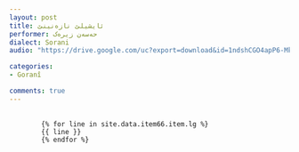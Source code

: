 ```yaml
---
layout: post
title: ئایشیلێ نازه‌نینێ
performer: حه‌سه‌ن زیره‌ک
dialect: Sorani
audio: "https://drive.google.com/uc?export=download&id=1ndshCGO4apP6-MkQaCposuRhFJyh0ryr"

categories:
- Goranî

comments: true
---
```


<div class="language-plaintext highlighter-rouge">
    <div class="highlight">
        <pre class="highlight">
            <code>
        {% for line in site.data.item66.item.lg %}
        {{ line }}
        {% endfor %}
            </code>
        </pre>
    </div>
</div>

